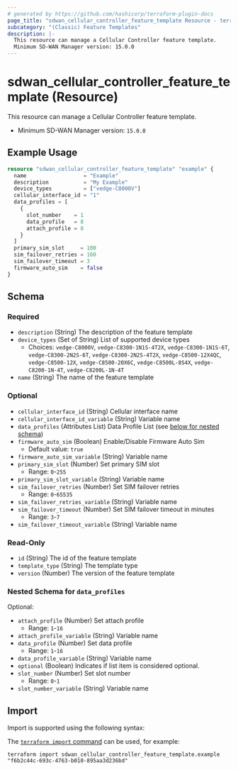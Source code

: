 ```yaml
---
# generated by https://github.com/hashicorp/terraform-plugin-docs
page_title: "sdwan_cellular_controller_feature_template Resource - terraform-provider-sdwan"
subcategory: "(Classic) Feature Templates"
description: |-
  This resource can manage a Cellular Controller feature template.
  Minimum SD-WAN Manager version: 15.0.0
---
```


# sdwan_cellular_controller_feature_template (Resource)

This resource can manage a Cellular Controller feature template.
  - Minimum SD-WAN Manager version: `15.0.0`

## Example Usage

```terraform
resource "sdwan_cellular_controller_feature_template" "example" {
  name                  = "Example"
  description           = "My Example"
  device_types          = ["vedge-C8000V"]
  cellular_interface_id = "1"
  data_profiles = [
    {
      slot_number    = 1
      data_profile   = 8
      attach_profile = 8
    }
  ]
  primary_sim_slot     = 100
  sim_failover_retries = 160
  sim_failover_timeout = 3
  firmware_auto_sim    = false
}
```

<!-- schema generated by tfplugindocs -->
## Schema

### Required

- `description` (String) The description of the feature template
- `device_types` (Set of String) List of supported device types
  - Choices: `vedge-C8000V`, `vedge-C8300-1N1S-4T2X`, `vedge-C8300-1N1S-6T`, `vedge-C8300-2N2S-6T`, `vedge-C8300-2N2S-4T2X`, `vedge-C8500-12X4QC`, `vedge-C8500-12X`, `vedge-C8500-20X6C`, `vedge-C8500L-8S4X`, `vedge-C8200-1N-4T`, `vedge-C8200L-1N-4T`
- `name` (String) The name of the feature template

### Optional

- `cellular_interface_id` (String) Cellular interface name
- `cellular_interface_id_variable` (String) Variable name
- `data_profiles` (Attributes List) Data Profile List (see [below for nested schema](#nestedatt--data_profiles))
- `firmware_auto_sim` (Boolean) Enable/Disable Firmware Auto Sim
  - Default value: `true`
- `firmware_auto_sim_variable` (String) Variable name
- `primary_sim_slot` (Number) Set primary SIM slot
  - Range: `0`-`255`
- `primary_sim_slot_variable` (String) Variable name
- `sim_failover_retries` (Number) Set SIM failover retries
  - Range: `0`-`65535`
- `sim_failover_retries_variable` (String) Variable name
- `sim_failover_timeout` (Number) Set SIM failover timeout in minutes
  - Range: `3`-`7`
- `sim_failover_timeout_variable` (String) Variable name

### Read-Only

- `id` (String) The id of the feature template
- `template_type` (String) The template type
- `version` (Number) The version of the feature template

<a id="nestedatt--data_profiles"></a>
### Nested Schema for `data_profiles`

Optional:

- `attach_profile` (Number) Set attach profile
  - Range: `1`-`16`
- `attach_profile_variable` (String) Variable name
- `data_profile` (Number) Set data profile
  - Range: `1`-`16`
- `data_profile_variable` (String) Variable name
- `optional` (Boolean) Indicates if list item is considered optional.
- `slot_number` (Number) Set slot number
  - Range: `0`-`1`
- `slot_number_variable` (String) Variable name

## Import

Import is supported using the following syntax:

The [`terraform import` command](https://developer.hashicorp.com/terraform/cli/commands/import) can be used, for example:

```shell
terraform import sdwan_cellular_controller_feature_template.example "f6b2c44c-693c-4763-b010-895aa3d236bd"
```
